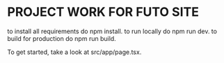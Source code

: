 # PROJECT WORK FOR FUTO SITE

to install all requirements do npm install.
to run locally do npm run dev.
to build for production do npm run build.

To get started, take a look at src/app/page.tsx.
